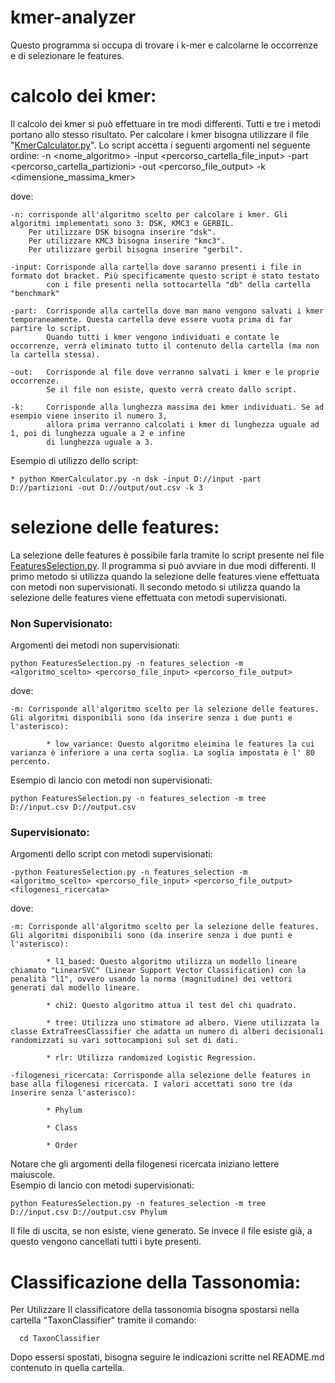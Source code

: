 # kmer-analyzer
 Questo programma si occupa di trovare i k-mer e calcolarne le occorrenze e di selezionare le features.

# calcolo dei kmer:
Il calcolo dei kmer si può effettuare in tre modi differenti. Tutti e tre i metodi portano allo stesso risultato.
Per calcolare i kmer bisogna utilizzare il file "[KmerCalculator.py](KmerCalculator.py)". Lo script accetta i seguenti argomenti nel seguente ordine:
 -n <nome_algoritmo> -input <percorso_cartella_file_input> -part <percorso_cartella_partizioni> -out <percorso_file_output> -k <dimensione_massima_kmer>

dove:
    
    -n: corrisponde all'algoritmo scelto per calcolare i kmer. Gli algoritmi implementati sono 3: DSK, KMC3 e GERBIL.
        Per utilizzare DSK bisogna inserire "dsk". 
        Per utilizzare KMC3 bisogna inserire "kmc3". 
        Per utilizzare gerbil bisogna inserire "gerbil".

    -input: Corrisponde alla cartella dove saranno presenti i file in formato dot bracket. Più specificamente questo script è stato testato 
            con i file presenti nella sottocartella "db" della cartella "benchmark"

    -part:  Corrisponde alla cartella dove man mano vengono salvati i kmer temporaneamente. Questa cartella deve essere vuota prima di far partire lo script.
            Quando tutti i kmer vengono individuati e contate le occorrenze, verrà eliminato tutto il contenuto della cartella (ma non la cartella stessa).

    -out:   Corrisponde al file dove verranno salvati i kmer e le proprie occorrenze. 
            Se il file non esiste, questo verrà creato dallo script.

    -k:     Corrisponde alla lunghezza massima dei kmer individuati. Se ad esempio viene inserito il numero 3, 
            allora prima verranno calcolati i kmer di lunghezza uguale ad 1, poi di lunghezza uguale a 2 e infine 
            di lunghezza uguale a 3.

Esempio di utilizzo dello script:
    
    * python KmerCalculator.py -n dsk -input D://input -part D://partizioni -out D://output/out.csv -k 3

# selezione delle features:
La selezione delle features è possibile farla tramite lo script presente nel file [FeaturesSelection.py](FeaturesSelection.py). Il programma si può avviare in due modi differenti.
Il primo metodo si utilizza quando la selezione delle features viene effettuata con metodi non supervisionati.
Il secondo metodo si utilizza quando la selezione delle features viene effettuata con metodi supervisionati.
### Non Supervisionato:
Argomenti dei metodi non supervisionati:

    python FeaturesSelection.py -n features_selection -m <algoritmo_scelto> <percorso_file_input> <percorso_file_output>

dove:
    
    -m: Corrisponde all'algoritmo scelto per la selezione delle features. Gli algoritmi disponibili sono (da inserire senza i due punti e l'asterisco):
              
            * low_variance: Questo algoritmo eleimina le features la cui varianza è inferiore a una certa soglia. La soglia impostata è l' 80 percento.

Esempio di lancio con metodi non supervisionati:
 
    python FeaturesSelection.py -n features_selection -m tree D://input.csv D://output.csv 

### Supervisionato:
Argomenti dello script con metodi supervisionati:
    
    -python FeaturesSelection.py -n features_selection -m <algoritmo_scelto> <percorso_file_input> <percorso_file_output> <filogenesi_ricercata>

dove:
    
    -m: Corrisponde all'algoritmo scelto per la selezione delle features. Gli algoritmi disponibili sono (da inserire senza i due punti e l'asterisco):
               
            * l1_based: Questo algoritmo utilizza un modello lineare chiamato "LinearSVC" (Linear Support Vector Classification) con la penalità "l1", ovvero usando la norma (magnitudine) dei vettori generati dal modello lineare. 
    
            * chi2: Questo algoritmo attua il test del chi quadrato.

            * tree: Utilizza uno stimatore ad albero. Viene utilizzata la classe ExtraTreesClassifier che adatta un numero di alberi decisionali randomizzati su vari sottocampioni sul set di dati.

            * rlr: Utilizza randomized Logistic Regression.    

    -filogenesi_ricercata: Corrisponde alla selezione delle features in base alla filogenesi ricercata. I valori accettati sono tre (da inserire senza l'asterisco):
          
            * Phylum

            * Class

            * Order

Notare che gli argomenti della filogenesi ricercata iniziano lettere maiuscole.  
Esempio di lancio con metodi supervisionati:
 
    python FeaturesSelection.py -n features_selection -m tree D://input.csv D://output.csv Phylum
Il file di uscita, se non esiste, viene generato. Se invece il file esiste già, a questo vengono cancellati tutti i byte presenti. 

# Classificazione della Tassonomia:
Per Utilizzare Il classificatore della tassonomia bisogna spostarsi nella cartella "TaxonClassifier" tramite il comando:

      cd TaxonClassifier

Dopo essersi spostati, bisogna seguire le indicazioni scritte nel README.md contenuto in quella cartella.


